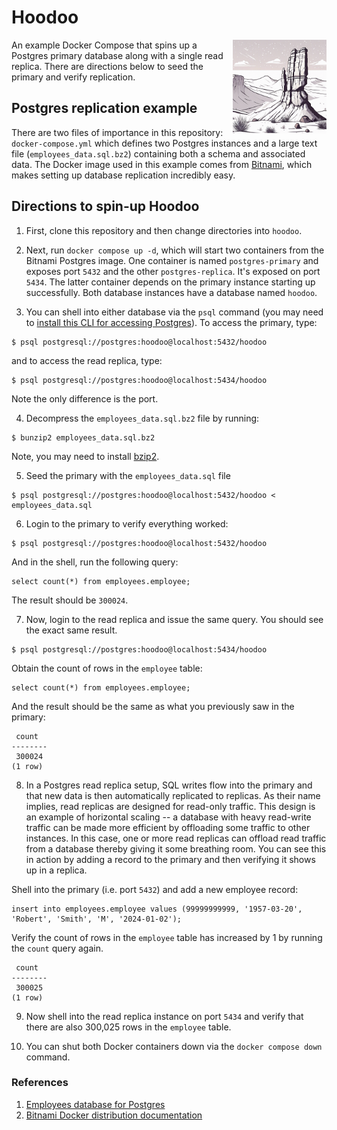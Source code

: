 
# Hoodoo 

<img src="img/logo.png" align="right"
     alt="Hoodoo logo" width="150" height="150">

An example Docker Compose that spins up a Postgres primary database along with a single 
read replica. There are directions below to seed the primary and verify replication. 

## Postgres replication example

There are two files of importance in this repository: `docker-compose.yml` which defines two
Postgres instances and a large text file (`employees_data.sql.bz2`) containing both a schema and associated data. The Docker image used in this example comes from [Bitnami](https://hub.docker.com/r/bitnami/postgresql), which makes setting up 
database replication incredibly easy.  

## Directions to spin-up Hoodoo

1. First, clone this repository and then change directories into `hoodoo`. 

2. Next, run `docker compose up -d`, which will start two containers from the Bitnami Postgres image. One container is named `postgres-primary` and exposes port `5432` and the other `postgres-replica`. It's exposed on port `5434`. The latter container depends on the primary instance starting up successfully. Both database instances have a database named `hoodoo`.

3. You can shell into either database via the `psql` command (you may need to [install this CLI for accessing Postgres](https://www.timescale.com/blog/how-to-install-psql-on-mac-ubuntu-debian-windows/)). To access the primary, type:
```
$ psql postgresql://postgres:hoodoo@localhost:5432/hoodoo
``` 
and to access the read replica, type:
 
```
$ psql postgresql://postgres:hoodoo@localhost:5434/hoodoo
```

Note the only difference is the port. 

4. Decompress the `employees_data.sql.bz2` file by running:
```
$ bunzip2 employees_data.sql.bz2
```
Note, you may need to install [bzip2](https://en.wikipedia.org/wiki/Bzip2). 

5. Seed the primary with the `employees_data.sql` file
```
$ psql postgresql://postgres:hoodoo@localhost:5432/hoodoo < employees_data.sql

```

6. Login to the primary to verify everything worked: 
```
$ psql postgresql://postgres:hoodoo@localhost:5432/hoodoo
```
And in the shell, run the following query: 
```
select count(*) from employees.employee;
```
The result should be `300024`.

7. Now, login to the read replica and issue the same query. You should see the exact same result. 

```
$ psql postgresql://postgres:hoodoo@localhost:5434/hoodoo
```

Obtain the count of rows in the `employee` table: 
```
select count(*) from employees.employee;
```
And the result should be the same as what you previously saw in the primary: 

```
 count
--------
 300024
(1 row)
```

8. In a Postgres read replica setup, SQL writes flow into the primary and that new data is then automatically replicated to replicas. As their name implies, read replicas are designed for read-only traffic. This design is an example of horizontal scaling -- a database with heavy read-write traffic can be made more efficient by offloading some traffic to other instances. In this case, one or more read replicas can offload read traffic from a database thereby giving it some breathing room. You can see this in action by adding a record to the primary and then verifying it shows up in a replica. 

Shell into the primary (i.e. port `5432`) and add a new employee record: 

```
insert into employees.employee values (99999999999, '1957-03-20', 'Robert', 'Smith', 'M', '2024-01-02');
```

Verify the count of rows in the `employee` table has increased by 1 by running the `count` query again.

```
 count
--------
 300025
(1 row)
```

9. Now shell into the read replica instance on port `5434` and verify that there are also 300,025 rows in the `employee` table. 

10. You can shut both Docker containers down via the `docker compose down` command. 

### References

1. [Employees database for Postgres](https://github.com/h8/employees-database)
1. [Bitnami Docker distribution documentation](https://hub.docker.com/r/bitnami/postgresql)